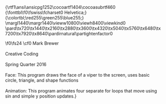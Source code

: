 {\rtf1\ansi\ansicpg1252\cocoartf1404\cocoasubrtf460
{\fonttbl\f0\fswiss\fcharset0 Helvetica;}
{\colortbl;\red255\green255\blue255;}
\margl1440\margr1440\vieww10800\viewh8400\viewkind0
\pard\tx720\tx1440\tx2160\tx2880\tx3600\tx4320\tx5040\tx5760\tx6480\tx7200\tx7920\tx8640\pardirnatural\partightenfactor0

\f0\fs24 \cf0 Mark Brewer \
\
Creative Coding\
\
Spring Quarter 2016\
\
Face: This program draws the face of a viper to the screen, uses basic circle, triangle, and shape functions\
\
Animation: This program animates four separate for loops that move using sin and simple y position updates.}